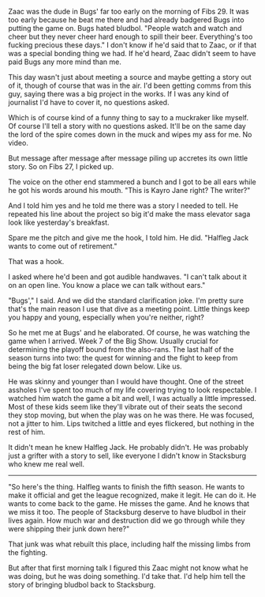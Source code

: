 Zaac was the dude in Bugs' far too early on the morning of Fibs 29. It was too early because he beat me there and had already badgered Bugs into putting the game on. Bugs hated bludbol. "People watch and watch and cheer but they never cheer hard enough to spill their beer. Everything's too fucking precious these days." I don't know if he'd said that to Zaac, or if that was a special bonding thing we had. If he'd heard, Zaac didn't seem to have paid Bugs any more mind than me.

This day wasn't just about meeting a source and maybe getting a story out of it, though of course that was in the air. I'd been getting comms from this guy, saying there was a big project in the works. If I was any kind of journalist I'd have to cover it, no questions asked.

Which is of course kind of a funny thing to say to a muckraker like myself. Of course I'll tell a story with no questions asked. It'll be on the same day the lord of the spire comes down in the muck and wipes my ass for me. No video.

But message after message after message piling up accretes its own little story. So on Fibs 27, I picked up.

The voice on the other end stammered a bunch and I got to be all ears while he got his words around his mouth. "This is Kayro Jane right? The writer?"

And I told him yes and he told me there was a story I needed to tell. He repeated his line about the project so big it'd make the mass elevator saga look like yesterday's breakfast.

Spare me the pitch and give me the hook, I told him. He did. "Halfleg Jack wants to come out of retirement."

That was a hook.

I asked where he'd been and got audible handwaves. "I can't talk about it on an open line. You know a place we can talk without ears."

"Bugs'," I said. And we did the standard clarification joke. I'm pretty sure that's the main reason I use that dive as a meeting point. Little things keep you happy and young, especially when you're neither, right?

So he met me at Bugs' and he elaborated. Of course, he was watching the game when I arrived. Week 7 of the Big Show. Usually crucial for determining the playoff bound from the also-rans. The last half of the season turns into two: the quest for winning and the fight to keep from being the big fat loser relegated down below. Like us.

He was skinny and younger than I would have thought. One of the street assholes I've spent too much of my life covering trying to look respectable. I watched him watch the game a bit and well, I was actually a little impressed. Most of these kids seem like they'll vibrate out of their seats the second they stop moving, but when the play was on he was there. He was focused, not a jitter to him. Lips twitched a little and eyes flickered, but nothing in the rest of him.

It didn't mean he knew Halfleg Jack. He probably didn't. He was probably just a grifter with a story to sell, like everyone I didn't know in Stacksburg who knew me real well.

***

"So here's the thing. Halfleg wants to finish the fifth season. He wants to make it official and get the league recognized, make it legit. He can do it. He wants to come back to the game. He misses the game. And he knows that we miss it too. The people of Stacksburg deserve to have bludbol in their lives again. How much war and destruction did we go through while they were shipping their junk down here?"

That junk was what rebuilt this place, including half the missing limbs from the fighting.

But after that first morning talk I figured this Zaac might not know what he was doing, but he was doing something. I'd take that. I'd help him tell the story of bringing bludbol back to Stacksburg.